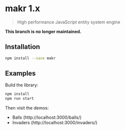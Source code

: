# makr 1.x

> High performance JavaScript entity system engine

**This branch is no longer maintained.**

## Installation

```sh
npm install --save makr
```

## Examples

Build the library:

```sh
npm install
npm run start
```

Then visit the demos:

* Balls (http://localhost:3000/balls/)
* Invaders (http://localhost:3000/invaders/)
